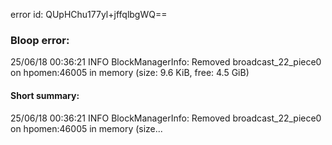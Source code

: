 error id: QUpHChu177yl+jffqlbgWQ==
### Bloop error:

25/06/18 00:36:21 INFO BlockManagerInfo: Removed broadcast_22_piece0 on hpomen:46005 in memory (size: 9.6 KiB, free: 4.5 GiB)
#### Short summary: 

25/06/18 00:36:21 INFO BlockManagerInfo: Removed broadcast_22_piece0 on hpomen:46005 in memory (size...